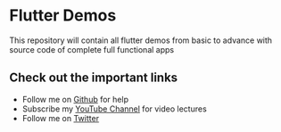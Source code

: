 # Flutter Demos

This repository will contain all flutter demos from basic to advance with source code of complete full functional apps

## Check out the important links

- Follow me on [Github](https://github.com/imafzalakram) for help
- Subscribe my [YouTube Channel](https://www.youtube.com/channel/UCFP5pHCD-8-F3Uuk6rQn0gg) for video lectures
- Follow me on [Twitter]( https://twitter.com/mafzalkhaan)